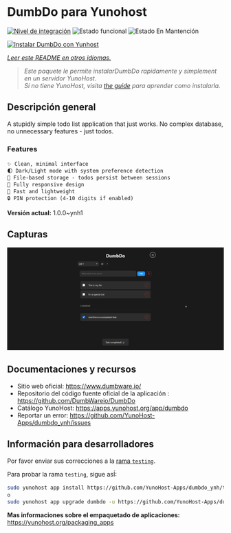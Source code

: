 <!--
Este archivo README esta generado automaticamente<https://github.com/YunoHost/apps/tree/master/tools/readme_generator>
No se debe editar a mano.
-->

# DumbDo para Yunohost

[![Nivel de integración](https://apps.yunohost.org/badge/integration/dumbdo)](https://ci-apps.yunohost.org/ci/apps/dumbdo/)
![Estado funcional](https://apps.yunohost.org/badge/state/dumbdo)
![Estado En Mantención](https://apps.yunohost.org/badge/maintained/dumbdo)

[![Instalar DumbDo con Yunhost](https://install-app.yunohost.org/install-with-yunohost.svg)](https://install-app.yunohost.org/?app=dumbdo)

*[Leer este README en otros idiomas.](./ALL_README.md)*

> *Este paquete le permite instalarDumbDo rapidamente y simplement en un servidor YunoHost.*  
> *Si no tiene YunoHost, visita [the guide](https://yunohost.org/install) para aprender como instalarla.*

## Descripción general

A stupidly simple todo list application that just works. No complex database, no unnecessary features - just todos.

### Features

    ✨ Clean, minimal interface
    🌓 Dark/Light mode with system preference detection
    💾 File-based storage - todos persist between sessions
    📱 Fully responsive design
    🚀 Fast and lightweight
    🔒 PIN protection (4-10 digits if enabled)




**Versión actual:** 1.0.0~ynh1

## Capturas

![Captura de DumbDo](./doc/screenshots/screeshot.png)

## Documentaciones y recursos

- Sitio web oficial: <https://www.dumbware.io/>
- Repositorio del código fuente oficial de la aplicación : <https://github.com/DumbWareio/DumbDo>
- Catálogo YunoHost: <https://apps.yunohost.org/app/dumbdo>
- Reportar un error: <https://github.com/YunoHost-Apps/dumbdo_ynh/issues>

## Información para desarrolladores

Por favor enviar sus correcciones a la [rama `testing`](https://github.com/YunoHost-Apps/dumbdo_ynh/tree/testing).

Para probar la rama `testing`, sigue asÍ:

```bash
sudo yunohost app install https://github.com/YunoHost-Apps/dumbdo_ynh/tree/testing --debug
o
sudo yunohost app upgrade dumbdo -u https://github.com/YunoHost-Apps/dumbdo_ynh/tree/testing --debug
```

**Mas informaciones sobre el empaquetado de aplicaciones:** <https://yunohost.org/packaging_apps>
